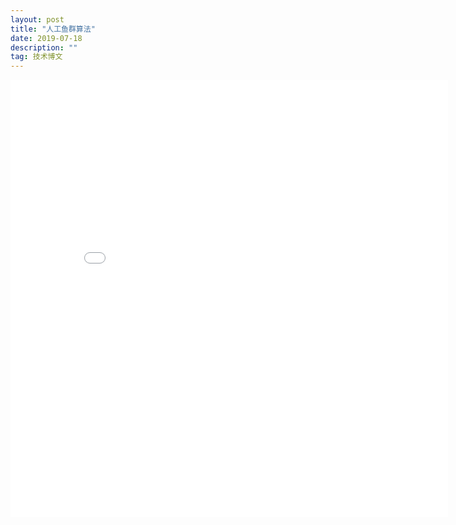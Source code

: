 ```yaml
---
layout: post
title: "人工鱼群算法"
date: 2019-07-18
description: ""
tag: 技术博文
---
```



<embed src="/downloads/Artificial Fish Swarm Algorithm.pdf" width="700" height="700"> 

